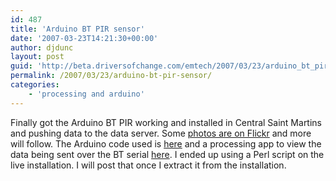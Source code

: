```yaml
---
id: 487
title: 'Arduino BT PIR sensor'
date: '2007-03-23T14:21:30+00:00'
author: djdunc
layout: post
guid: 'http://beta.driversofchange.com/emtech/2007/03/23/arduino_bt_pir_sensor/'
permalink: /2007/03/23/arduino-bt-pir-sensor/
categories:
    - 'processing and arduino'
---
```


Finally got the Arduino BT PIR working and installed in Central Saint Martins and pushing data to the data server. Some [photos are on Flickr](http://www.flickr.com/photos/pseudonomad/sets/72157600017700508/) and more will follow. The Arduino code used is [here](http://blogs.driversofchange.com/emtech/arduino/bt_pir_motion_detector.pde) and a processing app to view the data being sent over the BT serial [here](http://blogs.driversofchange.com/emtech/processing/bt_pir_data_collector.pde). I ended up using a Perl script on the live installation. I will post that once I extract it from the installation.